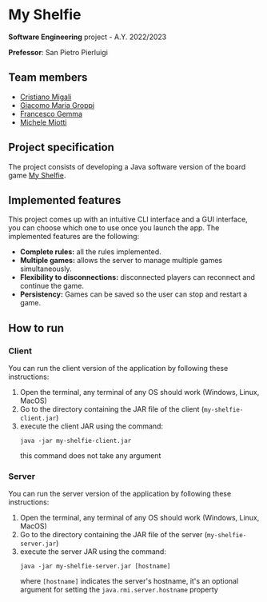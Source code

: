 # My Shelfie

**Software Engineering** project - A.Y. 2022/2023

**Prefessor**: San Pietro Pierluigi

## Team members

* [Cristiano Migali](https://github.com/m1gwings)
* [Giacomo Maria Groppi](https://github.com/giacomogroppi)
* [Francesco Gemma](https://github.com/francescogemma)
* [Michele Miotti](https://github.com/michele-miotti-uni)

## Project specification

The project consists of developing a Java software version of the board game [My Shelfie](https://www.craniocreations.it/en/product/my-shelfie).

## Implemented features

This project comes up with an intuitive CLI interface and a GUI interface, you can choose which one to use once you launch the app.
The implemented features are the following:

* **Complete rules:**
    all the rules implemented.
* **Multiple games:**
    allows the server to manage multiple games simultaneously.
* **Flexibility to disconnections:**
    disconnected players can reconnect and continue the game.
* **Persistency:**
    Games can be saved so the user can stop and restart a game.

## How to run

### Client

You can run the client version of the application by following these instructions:

1. Open the terminal, any terminal of any OS should work (Windows, Linux, MacOS)
2. Go to the directory containing the JAR file of the client (`my-shelfie-client.jar`)
3. execute the client JAR using the command:
    ```
    java -jar my-shelfie-client.jar
    ```
    this command does not take any argument

### Server

You can run the server version of the application by following these instructions:

1. Open the terminal, any terminal of any OS should work (Windows, Linux, MacOS)
2. Go to the directory containing the JAR file of the server (`my-shelfie-server.jar`)
3. execute the server JAR using the command:
    ```
    java -jar my-shelfie-server.jar [hostname]
    ```
    where `[hostname]` indicates the server's hostname, it's an optional argument for setting the `java.rmi.server.hostname` property
